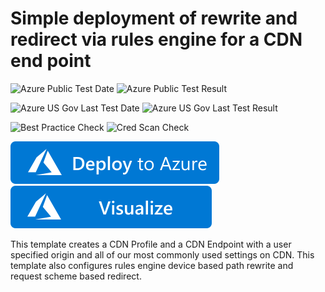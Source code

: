 # Simple deployment of rewrite and redirect via rules engine for a CDN end point

![Azure Public Test Date](https://azurequickstartsservice.blob.core.windows.net/badges/201-cdn-with-ruleseengine-rewriteandredirect/PublicLastTestDate.svg)
![Azure Public Test Result](https://azurequickstartsservice.blob.core.windows.net/badges/201-cdn-with-ruleseengine-rewriteandredirect/PublicDeployment.svg)

![Azure US Gov Last Test Date](https://azurequickstartsservice.blob.core.windows.net/badges/201-cdn-with-ruleseengine-rewriteandredirect/FairfaxLastTestDate.svg)
![Azure US Gov Last Test Result](https://azurequickstartsservice.blob.core.windows.net/badges/201-cdn-with-ruleseengine-rewriteandredirect/FairfaxDeployment.svg)

![Best Practice Check](https://azurequickstartsservice.blob.core.windows.net/badges/201-cdn-with-ruleseengine-rewriteandredirect/BestPracticeResult.svg)
![Cred Scan Check](https://azurequickstartsservice.blob.core.windows.net/badges/201-cdn-with-ruleseengine-rewriteandredirect/CredScanResult.svg)

[![Deploy To Azure](https://raw.githubusercontent.com/Azure/azure-quickstart-templates/master/1-CONTRIBUTION-GUIDE/images/deploytoazure.svg?sanitize=true)](https://portal.azure.com/#create/Microsoft.Template/uri/https%3A%2F%2Fraw.githubusercontent.com%2FAzure%2Fazure-quickstart-templates%2Fmaster%2F201-cdn-with-ruleseengine-rewriteandredirect%2Fazuredeploy.json)
[![Visualize](https://raw.githubusercontent.com/Azure/azure-quickstart-templates/master/1-CONTRIBUTION-GUIDE/images/visualizebutton.svg?sanitize=true)](http://armviz.io/#/?load=https%3A%2F%2Fraw.githubusercontent.com%2FAzure%2Fazure-quickstart-templates%2Fmaster%2F201-cdn-with-ruleseengine-rewriteandredirect%2Fazuredeploy.json)

This template creates a CDN Profile and a CDN Endpoint with a user specified
origin and all of our most commonly used settings on CDN. This template also
configures rules engine device based path rewrite and request scheme based
redirect.
